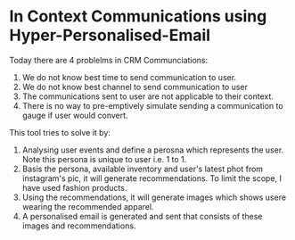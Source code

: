 # In Context Communications using Hyper-Personalised-Email
Today there are 4 problelms in CRM Communciations:
1. We do not know best time to send communication to user.
2. We do not know best channel to send communication to user
3. The communications sent to user are not applicable to their context.
4. There is no way to pre-emptively simulate sending a communication to gauge if user would convert.

This tool tries to solve it by:
1. Analysing user events and define a perosna which represents the user. Note this persona is unique to user i.e. 1 to 1.
2. Basis the persona, available inventory and user's latest phot from instagram's pic, it will generate recommendations. To limit the scope, I have used fashion products.
3. Using the recommendations, it will generate images which shows usere wearing the recommended apparel.
4. A personalised email is generated and sent that consists of these images and recommendations.
